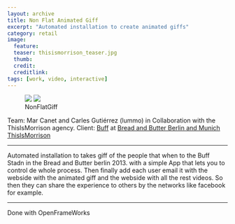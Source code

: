 ```yaml
---
layout: archive
title: Non Flat Animated Giff 
excerpt: "Automated installation to create animated giffs"
category: retail
image: 
  feature: 
  teaser: thisismorrison_teaser.jpg
  thumb: 
  credit:
  creditlink: 
tags: [work, video, interactive]
---
```


<figure class="third">
	<img src="https://farm6.staticflickr.com/5459/17049795109_96c1cf0eee_z.jpg">
	<img src="https://farm9.staticflickr.com/8773/16613528924_d8f4fbe66a_z.jpg">
	<figcaption>NonFlatGiff</figcaption>
</figure>

Team: Mar Canet and Carles Gutiérrez (lummo) in Collaboration with the ThisIsMorrison agency.
Client: [Buff](https://buff.eu/) at [Bread and Butter Berlin and Munich](https://buffsport.tumblr.com/)
[ThisIsMorrison](https://thisismorrison.com/en)

---
Automated installation to takes giff of the people that when to the Buff Stadn in the Bread and Butter berlin 2013. with a simple App that lets you to control de whole process. Then finally add each user email it with the webside with the animated giff and the webside with all the rest videos. So then they can share the experience to others by the networks like facebook for example.

***


Done with OpenFrameWorks

